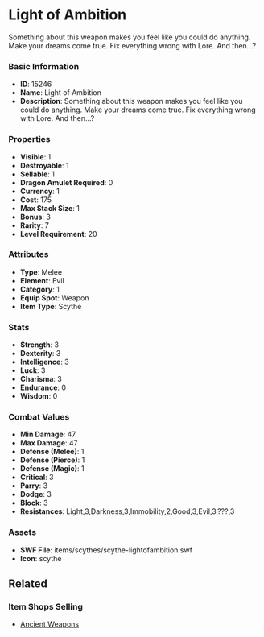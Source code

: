 # Light of Ambition

Something about this weapon makes you feel like you could do anything. Make your dreams come true. Fix everything wrong with Lore. And then...?

### Basic Information

- **ID**: 15246
- **Name**: Light of Ambition
- **Description**: Something about this weapon makes you feel like you could do anything. Make your dreams come true. Fix everything wrong with Lore. And then...?

### Properties

- **Visible**: 1
- **Destroyable**: 1
- **Sellable**: 1
- **Dragon Amulet Required**: 0
- **Currency**: 1
- **Cost**: 175
- **Max Stack Size**: 1
- **Bonus**: 3
- **Rarity**: 7
- **Level Requirement**: 20

### Attributes

- **Type**: Melee
- **Element**: Evil
- **Category**: 1
- **Equip Spot**: Weapon
- **Item Type**: Scythe

### Stats

- **Strength**: 3
- **Dexterity**: 3
- **Intelligence**: 3
- **Luck**: 3
- **Charisma**: 3
- **Endurance**: 0
- **Wisdom**: 0

### Combat Values

- **Min Damage**: 47
- **Max Damage**: 47
- **Defense (Melee)**: 1
- **Defense (Pierce)**: 1
- **Defense (Magic)**: 1
- **Critical**: 3
- **Parry**: 3
- **Dodge**: 3
- **Block**: 3
- **Resistances**: Light,3,Darkness,3,Immobility,2,Good,3,Evil,3,???,3

### Assets

- **SWF File**: items/scythes/scythe-lightofambition.swf
- **Icon**: scythe

## Related

### Item Shops Selling

- [Ancient Weapons](../item-shops/484-ancient-weapons.md)

